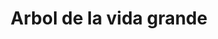 ---
title: Arbol de la vida grande
date: 
draft: false

# descripcion
description : Arbol de la vida grande

materials: Plata 925

color: Plateado

dimensions: 3,4cm

code: 02-14-0188

type: "Dijes"

categories: []

# Images
# first image will be shown in the product page
images:
  # - image: "images/path_to_image"
  # La ubicacion de las imagenes es imagenes/Dijes/Dijes.Plata/02-14-0188-arbol-de-la-vida-grande
  - image: "./images/dijes/plata/02-14-0188-arbol-de-la-vida-grande.JPG"
---